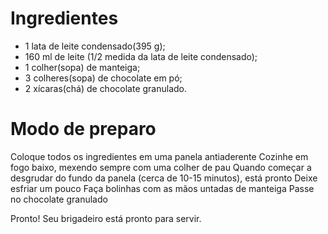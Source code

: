 # Ingredientes

- 1 lata de leite condensado(395 g);
- 160 ml de leite (1/2 medida da lata de leite condensado);
- 1 colher(sopa) de manteiga;
- 3 colheres(sopa) de chocolate em pó;
- 2 xícaras(chá) de chocolate granulado.

# Modo de preparo

Coloque todos os ingredientes em uma panela antiaderente
Cozinhe em fogo baixo, mexendo sempre com uma colher de pau
Quando começar a desgrudar do fundo da panela (cerca de 10-15 minutos), está pronto
Deixe esfriar um pouco
Faça bolinhas com as mãos untadas de manteiga
Passe no chocolate granulado

Pronto! Seu brigadeiro está pronto para servir.


